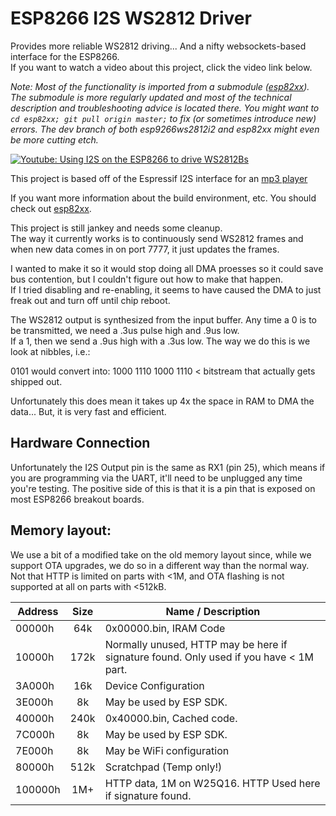 # ESP8266 I2S WS2812 Driver 

Provides more reliable WS2812 driving... And a nifty websockets-based interface for the ESP8266.  
If you want to watch a video about this project, click the video link below.

*Note: Most of the functionality is imported from a submodule ([esp82xx](https://github.com/cnlohr/esp82xx)). The submodule is more regularly updated and most of the technical description and troubleshooting advice is located there. You might want to `cd esp82xx; git pull origin master;` to fix (or sometimes introduce new) errors. The dev branch of both esp9266ws2812i2 and esp82xx might even be more cutting etch.*

[![Youtube: Using I2S on the ESP8266 to drive WS2812Bs](http://img.youtube.com/vi/6zqGwxqJQnw/0.jpg)](http://www.youtube.com/watch?v=6zqGwxqJQnw)

This project is based off of the Espressif I2S interface for an [mp3 player](https://github.com/espressif/esp8266_mp3_decoder/)

If you want more information about the build environment, etc.  You should check out [esp82xx](https://github.com/cnlohr/esp82xx).

This project is still jankey and needs some cleanup.  
The way it currently works is to continuously send WS2812 frames and when new data comes in on port 7777, it just updates the frames.

I wanted to make it so it would stop doing all DMA proesses so it could save bus contention, 
but I couldn't figure out how to make that happen.  
If I tried disabling and re-enabling,
it seems to have caused the DMA to just freak out and turn off until chip reboot.

The WS2812 output is synthesized from the input buffer. 
Any time a 0 is to be transmitted, we need a .3us pulse high and .9us low.  
If a 1, then we send a .9us high with a .3us low.  The way we do this is we look at nibbles, i.e.:

0101 would convert into:
1000 1110 1000 1110 < bitstream that actually gets shipped out.

Unfortunately this does mean it takes up 4x the space in RAM to DMA the data... But, it is very fast and efficient.

## Hardware Connection

Unfortunately the I2S Output pin is the same as RX1 (pin 25), which means if you are programming via the UART, it'll need to be unplugged any time you're testing.  The positive side of this is that it is a pin that is exposed on most ESP8266 breakout boards.

## Memory layout:

We use a bit of a modified take on the old memory layout since, while we support OTA upgrades, we do so in a different way than the normal way. Not that HTTP is limited on parts with <1M, and OTA flashing is not supported at all on parts with <512kB.

| Address | Size  | Name / Description            |
| ------- |:-----:| ----------------------------- |
| 00000h  | 64k   | 0x00000.bin, IRAM Code        | 
| 10000h  | 172k  | Normally unused, HTTP may be here if signature found. Only used if you have < 1M part. |
| 3A000h  | 16k   | Device Configuration          |
| 3E000h  | 8k    | May be used by ESP SDK.       |
| 40000h  | 240k  | 0x40000.bin, Cached code.     |
| 7C000h  | 8k    | May be used by ESP SDK.       |
| 7E000h  | 8k    | May be WiFi configuration     |
| 80000h  | 512k  | Scratchpad (Temp only!)       |
| 100000h | 1M+   | HTTP data, 1M on W25Q16.  HTTP Used here if signature found.       |


